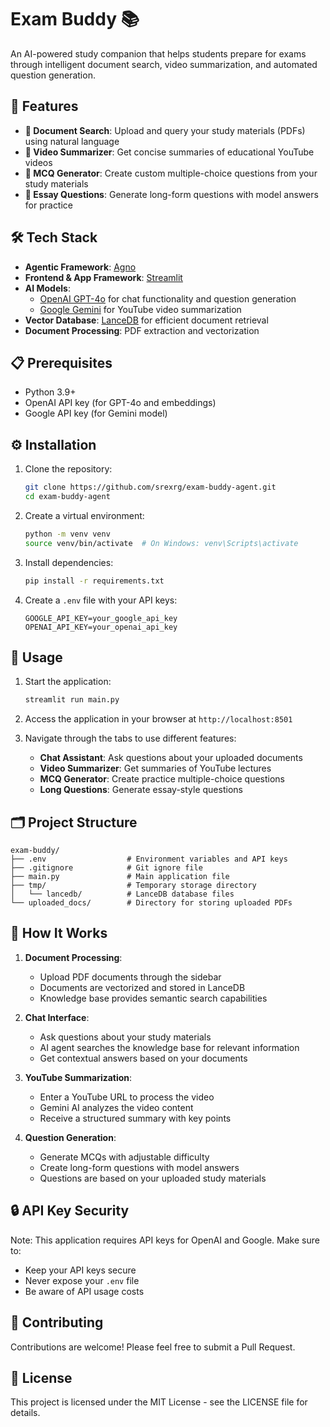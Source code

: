 # Exam Buddy 📚

An AI-powered study companion that helps students prepare for exams through intelligent document search, video summarization, and automated question generation.

## 🌟 Features

- **📖 Document Search**: Upload and query your study materials (PDFs) using natural language
- **🎥 Video Summarizer**: Get concise summaries of educational YouTube videos
- **📝 MCQ Generator**: Create custom multiple-choice questions from your study materials
- **📄 Essay Questions**: Generate long-form questions with model answers for practice

## 🛠️ Tech Stack

- **Agentic Framework**: [Agno](https://www.agno.com/)
- **Frontend & App Framework**: [Streamlit](https://streamlit.io/)
- **AI Models**:
  - [OpenAI GPT-4o](https://openai.com) for chat functionality and question generation
  - [Google Gemini](https://ai.google.dev/) for YouTube video summarization
- **Vector Database**: [LanceDB](https://lancedb.com/) for efficient document retrieval
- **Document Processing**: PDF extraction and vectorization

## 📋 Prerequisites

- Python 3.9+
- OpenAI API key (for GPT-4o and embeddings)
- Google API key (for Gemini model)

## ⚙️ Installation

1. Clone the repository:
   ```bash
   git clone https://github.com/srexrg/exam-buddy-agent.git
   cd exam-buddy-agent
   ```

2. Create a virtual environment:
   ```bash
   python -m venv venv
   source venv/bin/activate  # On Windows: venv\Scripts\activate
   ```

3. Install dependencies:
   ```bash
   pip install -r requirements.txt
   ```

4. Create a `.env` file with your API keys:
   ```
   GOOGLE_API_KEY=your_google_api_key
   OPENAI_API_KEY=your_openai_api_key
   ```

## 🚀 Usage

1. Start the application:
   ```bash
   streamlit run main.py
   ```

2. Access the application in your browser at `http://localhost:8501`

3. Navigate through the tabs to use different features:
   - **Chat Assistant**: Ask questions about your uploaded documents
   - **Video Summarizer**: Get summaries of YouTube lectures
   - **MCQ Generator**: Create practice multiple-choice questions
   - **Long Questions**: Generate essay-style questions

## 🗂️ Project Structure

```
exam-buddy/
├── .env                  # Environment variables and API keys
├── .gitignore            # Git ignore file
├── main.py               # Main application file
├── tmp/                  # Temporary storage directory
│   └── lancedb/          # LanceDB database files
└── uploaded_docs/        # Directory for storing uploaded PDFs
```

## 📝 How It Works

1. **Document Processing**:
   - Upload PDF documents through the sidebar
   - Documents are vectorized and stored in LanceDB
   - Knowledge base provides semantic search capabilities

2. **Chat Interface**:
   - Ask questions about your study materials
   - AI agent searches the knowledge base for relevant information
   - Get contextual answers based on your documents

3. **YouTube Summarization**:
   - Enter a YouTube URL to process the video
   - Gemini AI analyzes the video content
   - Receive a structured summary with key points

4. **Question Generation**:
   - Generate MCQs with adjustable difficulty
   - Create long-form questions with model answers
   - Questions are based on your uploaded study materials

## 🔒 API Key Security

Note: This application requires API keys for OpenAI and Google. Make sure to:
- Keep your API keys secure
- Never expose your `.env` file
- Be aware of API usage costs

## 🤝 Contributing

Contributions are welcome! Please feel free to submit a Pull Request.

## 📜 License

This project is licensed under the MIT License - see the LICENSE file for details.
